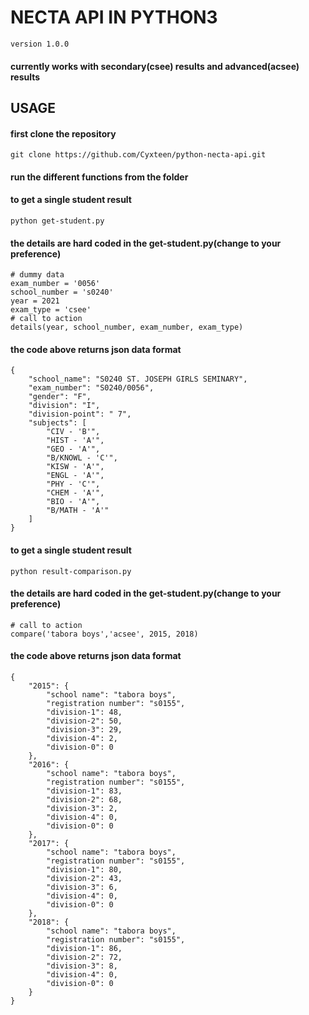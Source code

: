 # NECTA API IN PYTHON3
`version 1.0.0`

#### currently works with secondary(csee) results and advanced(acsee) results

## USAGE
#### first clone the repository
    git clone https://github.com/Cyxteen/python-necta-api.git

#### run the different functions from the folder
#### to get a single student result
    python get-student.py
#### the details are hard coded in the get-student.py(change to your preference)
    # dummy data
    exam_number = '0056'
    school_number = 's0240'
    year = 2021
    exam_type = 'csee'
    # call to action
    details(year, school_number, exam_number, exam_type)
#### the code above returns json data format
    {
        "school_name": "S0240 ST. JOSEPH GIRLS SEMINARY",
        "exam_number": "S0240/0056",
        "gender": "F",
        "division": "I",
        "division-point": " 7",
        "subjects": [
            "CIV - 'B'",
            "HIST - 'A'",
            "GEO - 'A'",
            "B/KNOWL - 'C'",
            "KISW - 'A'",
            "ENGL - 'A'",
            "PHY - 'C'",
            "CHEM - 'A'",
            "BIO - 'A'",
            "B/MATH - 'A'"
        ]
    }
#### to get a single student result
    python result-comparison.py
#### the details are hard coded in the get-student.py(change to your preference)
    # call to action
    compare('tabora boys','acsee', 2015, 2018)
#### the code above returns json data format
    {
        "2015": {
            "school name": "tabora boys",
            "registration number": "s0155",
            "division-1": 48,
            "division-2": 50,
            "division-3": 29,
            "division-4": 2,
            "division-0": 0
        },
        "2016": {
            "school name": "tabora boys",
            "registration number": "s0155",
            "division-1": 83,
            "division-2": 68,
            "division-3": 2,
            "division-4": 0,
            "division-0": 0
        },
        "2017": {
            "school name": "tabora boys",
            "registration number": "s0155",
            "division-1": 80,
            "division-2": 43,
            "division-3": 6,
            "division-4": 0,
            "division-0": 0
        },
        "2018": {
            "school name": "tabora boys",
            "registration number": "s0155",
            "division-1": 86,
            "division-2": 72,
            "division-3": 8,
            "division-4": 0,
            "division-0": 0
        }
    }
